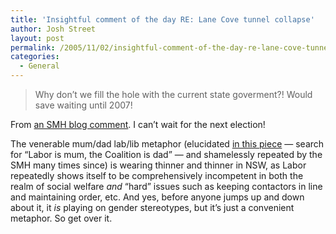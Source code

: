 ```yaml
---
title: 'Insightful comment of the day RE: Lane Cove tunnel collapse'
author: Josh Street
layout: post
permalink: /2005/11/02/insightful-comment-of-the-day-re-lane-cove-tunnel-collapse/
categories:
  - General
---
```

<blockquote cite="http://blogs.smh.com.au/newsblog/archives/your_say/002831.html#c32041">
  <p>
    Why don&#8217;t we fill the hole with the current state goverment?! Would save waiting until 2007!
  </p>
</blockquote>

From [an SMH blog comment][1]. I can&#8217;t wait for the next election!

The venerable mum/dad lab/lib metaphor (elucidated [in this piece][2] &#8212; search for &#8220;Labor is mum, the Coalition is dad&#8221; &#8212; and shamelessly repeated by the SMH many times since) is wearing thinner and thinner in NSW, as Labor repeatedly shows itself to be comprehensively incompetent in both the realm of social welfare *and* &#8220;hard&#8221; issues such as keeping contactors in line and maintaining order, etc. And yes, before anyone jumps up and down about it, it *is* playing on gender stereotypes, but it&#8217;s just a convenient metaphor. So get over it.

 [1]: http://blogs.smh.com.au/newsblog/archives/your_say/002831.html#c32041
 [2]: http://www.smh.com.au/articles/2003/11/26/1069522659150.html